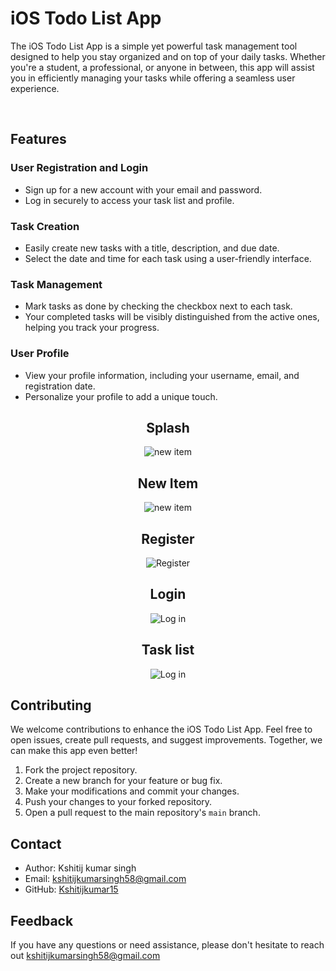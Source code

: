 # iOS Todo List App

The iOS Todo List App is a simple yet powerful task management tool designed to help you stay organized and on top of your daily tasks. Whether you're a student, a professional, or anyone in between, this app will assist you in efficiently managing your tasks while offering a seamless user experience.

<br>

## Features

### User Registration and Login

- Sign up for a new account with your email and password.
- Log in securely to access your task list and profile.

### Task Creation

- Easily create new tasks with a title, description, and due date.
- Select the date and time for each task using a user-friendly interface.

### Task Management

- Mark tasks as done by checking the checkbox next to each task.
- Your completed tasks will be visibly distinguished from the active ones, helping you track your progress.

### User Profile

- View your profile information, including your username, email, and registration date.
- Personalize your profile to add a unique touch.


<div align="center">
 
## Splash


![new item](https://github.com/Kshitijkumar15/iosToDo/blob/Beginning/Splash.png)


## New Item


![new item](https://github.com/Kshitijkumar15/iosToDo/blob/Beginning/new%20task.png)


## Register


![Register](https://github.com/Kshitijkumar15/iosToDo/blob/Beginning/Register.png)


## Login


![Log in](https://github.com/Kshitijkumar15/iosToDo/blob/Beginning/Login.png)


## Task list


![Log in](https://github.com/Kshitijkumar15/iosToDo/blob/Beginning/Task%20list.png)


</div>

## Contributing

We welcome contributions to enhance the iOS Todo List App. Feel free to open issues, create pull requests, and suggest improvements. Together, we can make this app even better!

1. Fork the project repository.
2. Create a new branch for your feature or bug fix.
3. Make your modifications and commit your changes.
4. Push your changes to your forked repository.
5. Open a pull request to the main repository's `main` branch.



## Contact

- Author: Kshitij kumar singh
- Email: kshitijkumarsingh58@gmail.com
- GitHub: [Kshitijkumar15](https://github.com/kshitijkumar15)


## Feedback

 If you have any questions or need assistance, please don't hesitate to reach out  kshitijkumarsingh58@gmail.com














